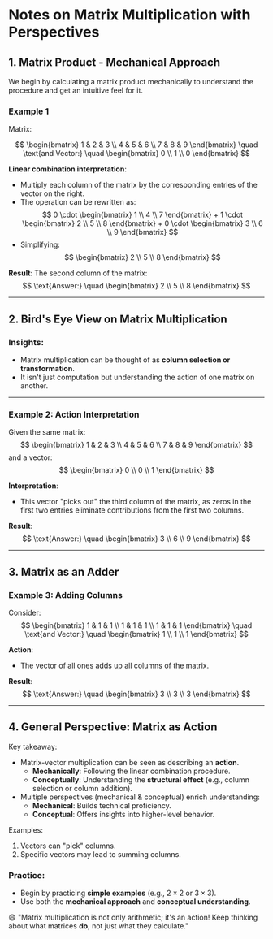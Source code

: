 # Notes on Matrix Multiplication with Perspectives

## 1. Matrix Product - Mechanical Approach

We begin by calculating a matrix product mechanically to understand the procedure and get an intuitive feel for it.

### Example 1

Matrix:

$$
\begin{bmatrix}
1 & 2 & 3 \\
4 & 5 & 6 \\
7 & 8 & 9
\end{bmatrix}
\quad \text{and Vector:} \quad
\begin{bmatrix}
0 \\
1 \\
0
\end{bmatrix}
$$

**Linear combination interpretation**:
- Multiply each column of the matrix by the corresponding entries of the vector on the right.
- The operation can be rewritten as:
  $$
  0 \cdot 
  \begin{bmatrix}
  1 \\
  4 \\
  7
  \end{bmatrix}
  +
  1 \cdot 
  \begin{bmatrix}
  2 \\
  5 \\
  8
  \end{bmatrix}
  +
  0 \cdot 
  \begin{bmatrix}
  3 \\
  6 \\
  9
  \end{bmatrix}
  $$
- Simplifying:
  $$
  \begin{bmatrix}
  2 \\
  5 \\
  8
  \end{bmatrix}
  $$

**Result**: The second column of the matrix:
$$
\text{Answer:} \quad 
\begin{bmatrix}
2 \\
5 \\
8
\end{bmatrix}
$$

---

## 2. Bird's Eye View on Matrix Multiplication

### Insights:
- Matrix multiplication can be thought of as **column selection or transformation**.
- It isn't just computation but understanding the action of one matrix on another.

---

### Example 2: Action Interpretation

Given the same matrix:
$$
\begin{bmatrix}
1 & 2 & 3 \\
4 & 5 & 6 \\
7 & 8 & 9
\end{bmatrix}
$$
and a vector:
$$
\begin{bmatrix}
0 \\
0 \\
1
\end{bmatrix}
$$

**Interpretation**:
- This vector "picks out" the third column of the matrix, as zeros in the first two entries eliminate contributions from the first two columns.

**Result**:
$$
\text{Answer:} \quad
\begin{bmatrix}
3 \\
6 \\
9
\end{bmatrix}
$$

---

## 3. Matrix as an Adder

### Example 3: Adding Columns

Consider:
$$
\begin{bmatrix}
1 & 1 & 1 \\
1 & 1 & 1 \\
1 & 1 & 1
\end{bmatrix}
\quad \text{and Vector:} \quad
\begin{bmatrix}
1 \\
1 \\
1
\end{bmatrix}
$$

**Action**:
- The vector of all ones adds up all columns of the matrix.

**Result**:
$$
\text{Answer:} \quad
\begin{bmatrix}
3 \\
3 \\
3
\end{bmatrix}
$$

---

## 4. General Perspective: Matrix as Action

Key takeaway:
- Matrix-vector multiplication can be seen as describing an **action**.
  - **Mechanically**: Following the linear combination procedure.
  - **Conceptually**: Understanding the **structural effect** (e.g., column selection or column addition).
- Multiple perspectives (mechanical & conceptual) enrich understanding:
  - **Mechanical**: Builds technical proficiency.
  - **Conceptual**: Offers insights into higher-level behavior.

Examples:
1. Vectors can "pick" columns.
2. Specific vectors may lead to summing columns.
  
### Practice:
- Begin by practicing **simple examples** (e.g., $2 \times 2$ or $3 \times 3$).
- Use both the **mechanical approach** and **conceptual understanding**.

😄 "Matrix multiplication is not only arithmetic; it's an action! Keep thinking about what matrices **do**, not just what they calculate."